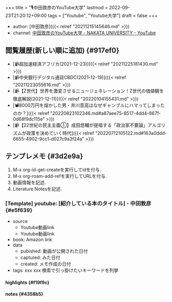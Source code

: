 +++
title = "🎙中田敦彦のYouTube大学"
lastmod = 2022-09-23T21:20:12+09:00
tags = ["Youtube", "Youtube大学"]
draft = false
+++

-   author: [中田敦彦]({{< relref "20211215145646.md" >}})
-   channel: [中田敦彦のYouTube大学 - NAKATA UNIVERSITY - YouTube](https://www.youtube.com/c/NKTofficial)


## 閲覧履歴(新しい順に追加) {#917ef0}

-   [📹超加速経済アフリカ(2021-12-23)]({{< relref "20211225181430.md" >}})
-   [📹中央銀行デジタル通貨CBDC(2021-12-19)]({{< relref "20211223055616.md" >}})
-   [📹【Z世代】世界を激変させるニュージェネレーション！Z世代の価値観を徹底解説(2021-12-11)]({{< relref "20220104155431.md" >}})
-   [📽8000万円を熔かした男・井川意高はなぜギャンブルにハマってしまったのか？]({{< relref "20220823102346.md#a87aee75-8517-4dd4-867f-0d68f9dc115e" >}})
-   [📹【22世紀の民主主義①】成田悠輔が提唱する「政治家不要論」アルゴリズムが政策を決めていく時代]({{< relref "20220712105122.md#163a0ddd-6655-4902-9cc1-d027c9a3f24a" >}})


## テンプレメモ {#3d2e9a}

1.  M-x org-id-get-createを実行してidを付与.
2.  M-x org-roam-add-refを実行してURLを付与.
3.  動画情報を記述.
4.  Literature Notesを記述.


### [Template] youtube: [紹介している本のタイトル] - 中田敦彦 {#e5f639}

-   source
    -   Youtube動画link
    -   Youtube動画link
-   book: Amazon link
-   data
    -   pubished: 動画が公開された日付
    -   captured: みた日付
    -   created: メモ作成の日付
-   tags: xxx xxx 検索で引っ掛けたいキーワードを列挙


#### highlights {#f19f9c}


#### notes {#4358b5}
